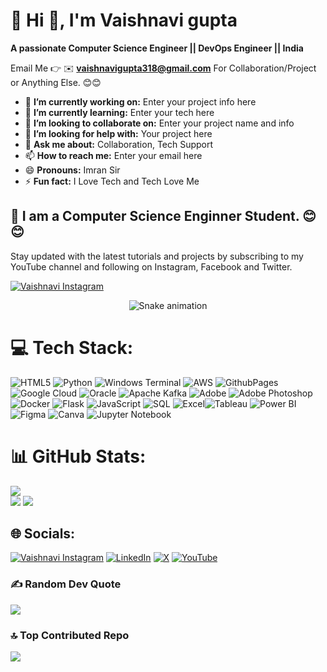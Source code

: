 # 💫 Hi 👋, I'm Vaishnavi gupta
**A passionate Computer Science Engineer || DevOps Engineer || India**

Email Me 👉 ✉️ **vaishnavigupta318@gmail.com** For Collaboration/Project or Anything Else. 😊😊

- 🔭 **I’m currently working on:** Enter your project info here
- 🌱 **I’m currently learning:** Enter your tech here
- 👯 **I’m looking to collaborate on:** Enter your project name and info
- 🤔 **I’m looking for help with:** Your project here
- 💬 **Ask me about:** Collaboration, Tech Support
- 📫 **How to reach me:** Enter your email here
- 😄 **Pronouns:** Imran Sir
- ⚡ **Fun fact:** I Love Tech and Tech Love Me

## 🔗 I am a Computer Science Enginner Student. 😊😊

Stay updated with the latest tutorials and projects by subscribing to my YouTube channel and following on Instagram, Facebook and Twitter.

[![Vaishnavi Instagram](https://img.shields.io/badge/Instagram-Vaishnavi%20Gupta-pink?logo=instagram&logoColor=white)](https://www.instagram.com/its.vaishnavigupta) 

<!-- Snake Game Repo View -->

<div align="center">
  <img src="https://profile-readme-generator.com/assets/snake.svg" alt="Snake animation" />
</div>


# 💻 Tech Stack:
![HTML5](https://img.shields.io/badge/html5-%23E34F26.svg?style=for-the-badge&logo=html5&logoColor=white) ![Python](https://img.shields.io/badge/python-3670A0?style=for-the-badge&logo=python&logoColor=ffdd54) ![Windows Terminal](https://img.shields.io/badge/Windows%20Terminal-%234D4D4D.svg?style=for-the-badge&logo=windows-terminal&logoColor=white) ![AWS](https://img.shields.io/badge/AWS-%23FF9900.svg?style=for-the-badge&logo=amazon-aws&logoColor=white) ![GithubPages](https://img.shields.io/badge/github%20pages-121013?style=for-the-badge&logo=github&logoColor=white) ![Google Cloud](https://img.shields.io/badge/GoogleCloud-%234285F4.svg?style=for-the-badge&logo=google-cloud&logoColor=white) ![Oracle](https://img.shields.io/badge/Oracle-F80000?style=for-the-badge&logo=oracle&logoColor=white) ![Apache Kafka](https://img.shields.io/badge/Apache%20Kafka-000?style=for-the-badge&logo=apachekafka) ![Adobe](https://img.shields.io/badge/adobe-%23FF0000.svg?style=for-the-badge&logo=adobe&logoColor=white) ![Adobe Photoshop](https://img.shields.io/badge/adobe%20photoshop-%2331A8FF.svg?style=for-the-badge&logo=adobe%20photoshop&logoColor=white) ![Docker](https://img.shields.io/badge/Docker-Containerization-2496ED?style=for-the-badge&logo=docker&logoColor=white) ![Flask](https://img.shields.io/badge/Flask-Web%20Framework-000000?style=for-the-badge&logo=flask&logoColor=white) ![JavaScript](https://img.shields.io/badge/JavaScript-Code-F7DF1E?style=for-the-badge&logo=javascript&logoColor=black) ![SQL](https://img.shields.io/badge/SQL-Database%20Querying-4479A1?style=for-the-badge&logo=postgresql&logoColor=white) ![Excel](https://img.shields.io/badge/Microsoft%20Excel-Data%20Analysis-217346?style=for-the-badge&logo=Microsoft%20Excel&logoColor=white)![Tableau](https://img.shields.io/badge/Tableau-Visual%20Analytics-blue?style=for-the-badge&logo=Tableau&logoColor=white) ![Power BI](https://img.shields.io/badge/Power%20BI-Data%20Visualization-yellow?logo=Power-BI&logoColor=white) ![Figma](https://img.shields.io/badge/Figma-Design%20Tool-F24E1E?style=for-the-badge&logo=figma&logoColor=white) ![Canva](https://img.shields.io/badge/Canva-Graphic%20Design-00C4CC?style=for-the-badge&logo=canva&logoColor=white) ![Jupyter Notebook](https://img.shields.io/badge/Jupyter-Notebook-F37626?style=for-the-badge&logo=jupyter&logoColor=white)










# 📊 GitHub Stats:
![](https://github-readme-stats.vercel.app/api/top-langs/?username=04-VaishnaviGupta&theme=dark&hide_border=false&include_all_commits=true&count_private=true&layout=compact)<br>
![](https://github-readme-stats.vercel.app/api?username=04-VaishnaviGupta&theme=dark&hide_border=false&include_all_commits=true&count_private=true)
![](https://github-readme-streak-stats.herokuapp.com/?user=04-VaishnaviGupta&theme=dark&hide_border=false)

## 🌐 Socials:
[![Vaishnavi Instagram](https://img.shields.io/badge/Instagram-Vaishnavi%20Gupta-pink?logo=instagram&logoColor=white)](https://www.instagram.com/its.vaishnavigupta)  [![LinkedIn](https://img.shields.io/badge/LinkedIn-%230077B5.svg?logo=linkedin&logoColor=white)](https://www.linkedin.com/in/vaishna-b63255311vi-gupta/) [![X](https://img.shields.io/badge/X-black.svg?logo=X&logoColor=white)](https://x.com/ikyoutuber) [![YouTube](https://img.shields.io/badge/YouTube-%23FF0000.svg?logo=YouTube&logoColor=white)](https://youtube.com/@technosnag) 

### ✍️ Random Dev Quote
![](https://quotes-github-readme.vercel.app/api?type=horizontal&theme=radical)

### 🔝 Top Contributed Repo
![](https://github-contributor-stats.vercel.app/api?username=alamimran613&limit=5&theme=dark&combine_all_yearly_contributions=true)



<!-- Proudly created with GPRM ( https://gprm.itsvg.in ) -->
